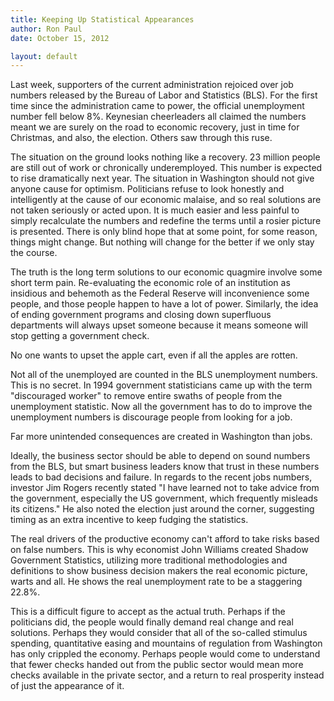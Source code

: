 ```yaml
---
title: Keeping Up Statistical Appearances
author: Ron Paul
date: October 15, 2012

layout: default
---
```


Last week, supporters of the current administration rejoiced over job
numbers released by the Bureau of Labor and Statistics (BLS).  For the
first time since the administration came to power, the official
unemployment number fell below 8%.  Keynesian cheerleaders all claimed
the numbers meant we are surely on the road to economic recovery, just
in time for Christmas, and also, the election.  Others saw through this
ruse.

The situation on the ground looks nothing like a recovery. 23 million
people are still out of work or chronically underemployed.  This number
is expected to rise dramatically next year. The situation in Washington
should not give anyone cause for optimism.  Politicians refuse to look
honestly and intelligently at the cause of our economic malaise, and so
real solutions are not taken seriously or acted upon.  It is much easier
and less painful to simply recalculate the numbers and redefine the
terms until a rosier picture is presented.  There is only blind hope
that at some point, for some reason, things might change.  But nothing
will change for the better if we only stay the course.

The truth is the long term solutions to our economic quagmire involve
some short term pain.  Re-evaluating the economic role of an institution
as insidious and behemoth as the Federal Reserve will inconvenience some
people, and those people happen to have a lot of power.  Similarly, the
idea of ending government programs and closing down superfluous
departments will always upset someone because it means someone will stop
getting a government check. 

No one wants to upset the apple cart, even if all the apples are rotten.

Not all of the unemployed are counted in the BLS unemployment numbers. 
This is no secret.  In 1994 government statisticians came up with the
term "discouraged worker" to remove entire swaths of people from the
unemployment statistic.  Now all the government has to do to improve the
unemployment numbers is discourage people from looking for a job. 

Far more unintended consequences are created in Washington than jobs.

Ideally, the business sector should be able to depend on sound numbers
from the BLS, but smart business leaders know that trust in these
numbers leads to bad decisions and failure.  In regards to the recent
jobs numbers, investor Jim Rogers recently stated "I have learned not to
take advice from the government, especially the US government, which
frequently misleads its citizens."  He also noted the election just
around the corner, suggesting timing as an extra incentive to keep
fudging the statistics.

The real drivers of the productive economy can't afford to take risks
based on false numbers.  This is why economist John Williams created
Shadow Government Statistics, utilizing more traditional methodologies
and definitions to show business decision makers the real economic
picture, warts and all.  He shows the real unemployment rate to be a
staggering 22.8%. 

This is a difficult figure to accept as the actual truth.  Perhaps if
the politicians did, the people would finally demand real change and
real solutions.  Perhaps they would consider that all of the so-called
stimulus spending, quantitative easing and mountains of regulation from
Washington has only crippled the economy.  Perhaps people would come to
understand that fewer checks handed out from the public sector would
mean more checks available in the private sector, and a return to real
prosperity instead of just the appearance of it. 
